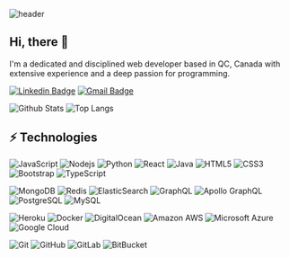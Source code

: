 ![header](https://capsule-render.vercel.app/api?type=waving&color=auto&height=300&section=header&text=I%20build%20things%20for%20the%20web.&fontSize=50)
## Hi, there 👋
I'm a dedicated and disciplined web developer based in QC, Canada with extensive experience and a deep passion for programming.

[![Linkedin Badge](https://img.shields.io/badge/-David%20Jin-blue?style=flat&logo=Linkedin&logoColor=white&link=https://www.linkedin.com/in/david-jin-300456218/)](https://www.linkedin.com/in/david-jin-300456218/)
[![Gmail Badge](https://img.shields.io/badge/-davidjin.dev@gmail.com-c14438?style=flat&logo=Gmail&logoColor=white&link=mailto:davidjin.dev@gmail.com)](mailto:davidjin.dev@gmail.com)


![Github Stats](https://github-readme-stats.vercel.app/api?username=seniordev-ca&count_private=true&show_icons=true&include_all_commits=true&theme=vue-dark&hide=contribs)
![Top Langs](https://github-readme-stats.vercel.app/api/top-langs/?username=seniordev-ca&layout=compact&theme=vue-dark)

## ⚡ Technologies

![JavaScript](https://img.shields.io/badge/-JavaScript-blue?style=flat-square&logo=javascript)
![Nodejs](https://img.shields.io/badge/-Node.js-black?style=flat-square&logo=Node.js)
![Python](https://img.shields.io/badge/-Python-black?style=flat-square&logo=Python)
![React](https://img.shields.io/badge/-React-black?style=flat-square&logo=react)
![Java](https://img.shields.io/badge/-Java-5382a1?style=flat-square&logo=java)
![HTML5](https://img.shields.io/badge/-HTML5-E34F26?style=flat-square&logo=html5&logoColor=white)
![CSS3](https://img.shields.io/badge/-CSS3-1572B6?style=flat-square&logo=css3)
![Bootstrap](https://img.shields.io/badge/-Bootstrap-563D7C?style=flat-square&logo=bootstrap)
![TypeScript](https://img.shields.io/badge/-TypeScript-white?style=flat-square&logo=typescript)

![MongoDB](https://img.shields.io/badge/-MongoDB-black?style=flat-square&logo=mongodb)
![Redis](https://img.shields.io/badge/-Redis-black?style=flat-square&logo=Redis)
![ElasticSearch](https://img.shields.io/badge/-ElasticSearch-005571?style=flat-square&logo=elasticsearch)
![GraphQL](https://img.shields.io/badge/-GraphQL-E10098?style=flat-square&logo=graphql)
![Apollo GraphQL](https://img.shields.io/badge/-Apollo%20GraphQL-311C87?style=flat-square&logo=apollo-graphql)
![PostgreSQL](https://img.shields.io/badge/-PostgreSQL-008bb9?style=flat-square&logo=postgresql)
![MySQL](https://img.shields.io/badge/-MySQL-F29111?style=flat-square&logo=mysql)

![Heroku](https://img.shields.io/badge/-Heroku-430098?style=flat-square&logo=heroku)
![Docker](https://img.shields.io/badge/-Docker-black?style=flat-square&logo=docker)
![DigitalOcean](https://img.shields.io/badge/-Digital%20Ocean-darkblue?style=flat-square&logo=digitalocean)
![Amazon AWS](https://img.shields.io/badge/Amazon%20AWS-232F3E?style=flat-square&logo=amazon-aws)
![Microsoft Azure](https://img.shields.io/badge/Microsoft%20Azure-232F7E?style=flat-square&logo=microsoft-azure)
![Google Cloud](https://img.shields.io/badge/Google%20Cloud-black?style=flat-square&logo=google-cloud)

![Git](https://img.shields.io/badge/-Git-black?style=flat-square&logo=git)
![GitHub](https://img.shields.io/badge/-GitHub-181717?style=flat-square&logo=github)
![GitLab](https://img.shields.io/badge/-GitLab-FCA121?style=flat-square&logo=gitlab)
![BitBucket](https://img.shields.io/badge/-BitBucket-darkblue?style=flat-square&logo=bitbucket)